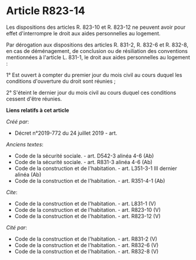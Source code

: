 # Article R823-14

Les dispositions des articles R. 823-10 et R. 823-12 ne peuvent avoir pour effet d'interrompre le droit aux aides
personnelles au logement. 

Par dérogation aux dispositions des articles R. 831-2, R. 832-6 et R. 832-8, en cas de déménagement, de conclusion ou de
résiliation des conventions mentionnées à l'article L. 831-1, le droit aux aides personnelles au logement : 

1° Est ouvert à compter du premier jour du mois civil au cours duquel les conditions d'ouverture du droit sont réunies ; 

2° S'éteint le dernier jour du mois civil au cours duquel ces conditions cessent d'être réunies.

**Liens relatifs à cet article**

_Créé par_:

  - Décret n°2019-772 du 24 juillet 2019 - art.

_Anciens textes_:

  - Code de la sécurité sociale. - art. D542-3 alinéa 4-6 (Ab)
  - Code de la sécurité sociale. - art. R831-3 alinéa 4-6 (Ab)
  - Code de la construction et de l'habitation. - art. L351-3-1 III dernier alinéa (Ab)
  - Code de la construction et de l'habitation. - art. R351-4-1 (Ab)

_Cite_:

  - Code de la construction et de l'habitation. - art. L831-1 (V)
  - Code de la construction et de l'habitation. - art. R823-10 (V)
  - Code de la construction et de l'habitation. - art. R823-12 (V)

_Cité par_:

  - Code de la construction et de l'habitation. - art. R831-2 (V)
  - Code de la construction et de l'habitation. - art. R832-6 (V)
  - Code de la construction et de l'habitation. - art. R832-8 (V)
